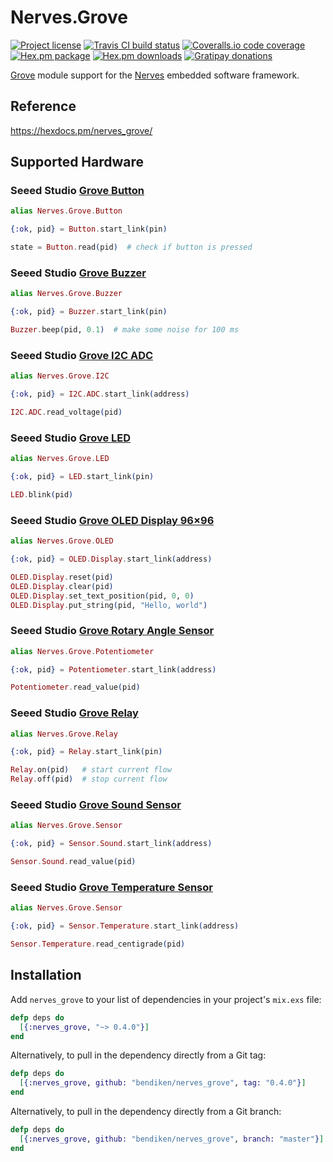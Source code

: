 Nerves.Grove
============

[![Project license](https://img.shields.io/hexpm/l/nerves_grove.svg)](https://unlicense.org/)
[![Travis CI build status](https://img.shields.io/travis/bendiken/nerves_grove/master.svg)](https://travis-ci.org/bendiken/nerves_grove)
[![Coveralls.io code coverage](https://img.shields.io/coveralls/bendiken/nerves_grove/master.svg)](https://coveralls.io/github/bendiken/nerves_grove)
[![Hex.pm package](https://img.shields.io/hexpm/v/nerves_grove.svg)](https://hex.pm/packages/nerves_grove)
[![Hex.pm downloads](https://img.shields.io/hexpm/dt/nerves_grove.svg)](https://hex.pm/packages/nerves_grove)
[![Gratipay donations](https://img.shields.io/gratipay/user/bendiken.svg)](https://gratipay.com/~bendiken/)

[Grove](http://wiki.seeedstudio.com/wiki/Grove_System) module support for
the [Nerves](http://nerves-project.org/) embedded software framework.

Reference
---------

https://hexdocs.pm/nerves_grove/

Supported Hardware
------------------

### Seeed Studio [Grove Button](http://wiki.seeedstudio.com/wiki/Grove_-_Button)

[`Grove.Button`]: https://hexdocs.pm/nerves_grove/Nerves.Grove.Button.html

```elixir
alias Nerves.Grove.Button

{:ok, pid} = Button.start_link(pin)

state = Button.read(pid)  # check if button is pressed
```

### Seeed Studio [Grove Buzzer](http://wiki.seeedstudio.com/wiki/Grove_-_Buzzer)

[`Grove.Buzzer`]: https://hexdocs.pm/nerves_grove/Nerves.Grove.Buzzer.html

```elixir
alias Nerves.Grove.Buzzer

{:ok, pid} = Buzzer.start_link(pin)

Buzzer.beep(pid, 0.1)  # make some noise for 100 ms
```

### Seeed Studio [Grove I2C ADC](http://wiki.seeedstudio.com/wiki/Grove_-_I2C_ADC)

[`Grove.I2C.ADC`]: https://hexdocs.pm/nerves_grove/Nerves.Grove.I2C.ADC.html

```elixir
alias Nerves.Grove.I2C

{:ok, pid} = I2C.ADC.start_link(address)

I2C.ADC.read_voltage(pid)
```

### Seeed Studio [Grove LED](http://wiki.seeedstudio.com/wiki/Grove_-_LED)

[`Grove.LED`]: https://hexdocs.pm/nerves_grove/Nerves.Grove.LED.html

```elixir
alias Nerves.Grove.LED

{:ok, pid} = LED.start_link(pin)

LED.blink(pid)
```

### Seeed Studio [Grove OLED Display 96×96](http://wiki.seeedstudio.com/wiki/Grove_-_OLED_Display_1.12%22)

[`Grove.OLED.Display`]: https://hexdocs.pm/nerves_grove/Nerves.Grove.OLED.Display.html

```elixir
alias Nerves.Grove.OLED

{:ok, pid} = OLED.Display.start_link(address)

OLED.Display.reset(pid)
OLED.Display.clear(pid)
OLED.Display.set_text_position(pid, 0, 0)
OLED.Display.put_string(pid, "Hello, world")
```

### Seeed Studio [Grove Rotary Angle Sensor](http://wiki.seeedstudio.com/wiki/Grove_-_Rotary_Angle_Sensor)

[`Grove.Potentiometer`]: https://hexdocs.pm/nerves_grove/Nerves.Grove.Potentiometer.html

```elixir
alias Nerves.Grove.Potentiometer

{:ok, pid} = Potentiometer.start_link(address)

Potentiometer.read_value(pid)
```

### Seeed Studio [Grove Relay](http://wiki.seeedstudio.com/wiki/Grove_-_Relay)

[`Grove.Relay`]: https://hexdocs.pm/nerves_grove/Nerves.Grove.Relay.html

```elixir
alias Nerves.Grove.Relay

{:ok, pid} = Relay.start_link(pin)

Relay.on(pid)   # start current flow
Relay.off(pid)  # stop current flow
```

### Seeed Studio [Grove Sound Sensor](http://wiki.seeedstudio.com/wiki/Grove_-_Sound_Sensor)

[`Grove.Sensor.Sound`]: https://hexdocs.pm/nerves_grove/Nerves.Grove.Sensor.Sound.html

```elixir
alias Nerves.Grove.Sensor

{:ok, pid} = Sensor.Sound.start_link(address)

Sensor.Sound.read_value(pid)
```

### Seeed Studio [Grove Temperature Sensor](http://wiki.seeedstudio.com/wiki/Grove_-_Temperature_Sensor_V1.2)

[`Grove.Sensor.Temperature`]: https://hexdocs.pm/nerves_grove/Nerves.Grove.Sensor.Temperature.html

```elixir
alias Nerves.Grove.Sensor

{:ok, pid} = Sensor.Temperature.start_link(address)

Sensor.Temperature.read_centigrade(pid)
```

Installation
------------

Add `nerves_grove` to your list of dependencies in your project's `mix.exs` file:

```elixir
defp deps do
  [{:nerves_grove, "~> 0.4.0"}]
end
```

Alternatively, to pull in the dependency directly from a Git tag:

```elixir
defp deps do
  [{:nerves_grove, github: "bendiken/nerves_grove", tag: "0.4.0"}]
end
```

Alternatively, to pull in the dependency directly from a Git branch:

```elixir
defp deps do
  [{:nerves_grove, github: "bendiken/nerves_grove", branch: "master"}]
end
```
